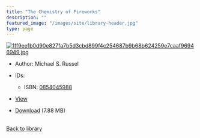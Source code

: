 ```yaml
---
title: "The Chemistry of Fireworks"
description: ""
featured_image: "/images/site/library-header.jpg"
type: page
---
```


<a href="https://drive.google.com/uc?export=view&id=1c9Z1wrrsfSKuOEbobvj0q4x3jYXliiX6" target="_blank">![1ff9ee1b0d90e827fa7b5d3cbd899f4c254687b9b68b624259e7caaf96946949.jpg](https://drive.google.com/uc?export=view&id=1MOBBJO_7zFvqk3a5PXSjs3NbApAEUK0F)</a>
* Author: Michael S. Russel
* IDs:
  * ISBN: <a href="https://www.worldcat.org/isbn/0854045988" target="_blank">0854045988</a>
* <a href="https://drive.google.com/uc?export=view&id=1c9Z1wrrsfSKuOEbobvj0q4x3jYXliiX6" target="_blank">View</a>

* [Download](https://drive.google.com/uc?export=download&id=1c9Z1wrrsfSKuOEbobvj0q4x3jYXliiX6) (7.88 MB)

<br />[Back to library](/library/)
